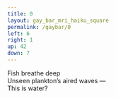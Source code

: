 ```yaml
---
title: 0
layout: gay_bar_mri_haiku_square
permalink: /gaybar/0
left: 6
right: 1
up: 42
down: 7
---
```

Fish breathe deep  
Unseen plankton’s aired waves —  
This is water?  